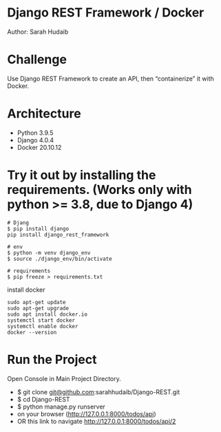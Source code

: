 # Django REST Framework / Docker
Author: Sarah Hudaib

# Challenge
Use Django REST Framework to create an API, then “containerize” it with Docker.

# Architecture
- Python 3.9.5 
- Django 4.0.4
- Docker 20.10.12

# Try it out by installing the requirements. (Works only with python >= 3.8, due to Django 4)
```
# Djang
$ pip install django
pip install django_rest_framework

# env
$ python -m venv django_env
$ source ./django_env/bin/activate

# requirements
$ pip freeze > requirements.txt
```
install docker
```
sudo apt-get update
sudo apt-get upgrade
sudo apt install docker.io
systemctl start docker
systemctl enable docker
docker --version
```

# Run the Project
Open Console in Main Project Directory.

- $ git clone git@github.com:sarahhudaib/Django-REST.git
- $ cd Django-REST
- $ python manage.py runserver
- on your browser (http://127.0.0.1:8000/todos/api) 
- OR this link to navigate http://127.0.0.1:8000/todos/api/2
